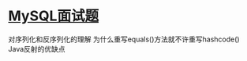 
# [MySQL面试题](https://github.com/ProgrammerGoGo/document/blob/main/MySQL/%E9%9D%A2%E8%AF%95%E9%A2%98/MySQL%E9%9D%A2%E8%AF%95%E9%A2%98.md)



对序列化和反序列化的理解
为什么重写equals()方法就不许重写hashcode()
Java反射的优缺点
